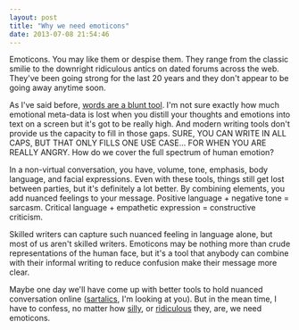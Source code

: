 ```yaml
---
layout: post
title: "Why we need emoticons"
date: 2013-07-08 21:54:46
---
```


Emoticons. You may like them or despise them. They range from the classic smilie to the downright ridiculous antics on dated forums across the web. They've been going strong for the last 20 years and they don't appear to be going away anytime soon.

As I've said before, <a href="http://bryanbraun.com/2013/02/23/exformation" target="_blank" title="Exformation">words are a blunt tool</a>. I'm not sure exactly how much emotional meta-data is lost when you distill your thoughts and emotions into text on a screen but it's got to be really high. And modern writing tools don't provide us the capacity to fill in those gaps. SURE, YOU CAN WRITE IN ALL CAPS, BUT THAT ONLY FILLS ONE USE CASE… FOR WHEN YOU ARE REALLY ANGRY. How do we cover the full spectrum of human emotion?

In a non-virtual conversation, you have, volume, tone, emphasis, body language, and facial expressions. Even with these tools, things still get lost between parties, but it's definitely a lot better. By combining elements, you add nuanced feelings to your message. Positive language + negative tone = sarcasm. Critical language + empathetic expression = constructive criticism. 

Skilled writers can capture such nuanced feeling in language alone, but most of us aren't skilled writers. Emoticons may be nothing more than crude representations of the human face, but it's a tool that anybody can combine with their informal writing to reduce confusion make their message more clear.

Maybe one day we'll have come up with better tools to hold nuanced conversation online (<a href="http://www.huffingtonpost.com/2011/08/05/sarcasm-font-_n_919845.html"><span class="s1">sartalics</span></a>, I'm looking at you). But in the mean time, I have to confess, no matter how <a href="http://www.nandamurifans.com/forum/public/style_emoticons/default/first/no1.gif">silly</a>, or <a href="http://178.254.18.153/~pub/icons/smilie_drink2.gif">ridiculous</a> they, are, we need emoticons.
